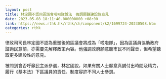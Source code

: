 ```yaml
---
layout: post
title: 林定國不認同區議會啦啦隊說法　強調願聽建設性意見
date: 2023-05-08 18:11:40.000000000 +08:00
link: https://news.rthk.hk/rthk/ch/component/k2/1699724-20230508.htm
categories: rthk
---
```


律政司司長林定國不認為重塑後的區議會將成為「啦啦隊」，因為區議員協助政府諮詢民意前，亦需要先解釋政策內容。他強調政府願意聽市民不同聲音，但希望聽取更多建設性的意見。

被問到會否呼籲民主派參選，林定國說，如果有關人士願意真誠付出時間及精力，履行《基本法》下區議員的責任，制度容許不同人士參選。

